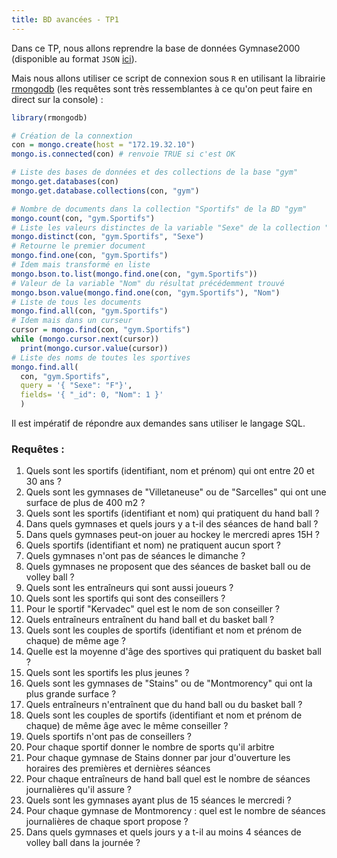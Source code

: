```yaml
---
title: BD avancées - TP1
---
```


Dans ce TP, nous allons reprendre la base de données Gymnase2000 (disponible au format `JSON` [ici](https://drive.google.com/folderview?id=0BzA8L2nqa1n5NXZBTHJnclFZMDA&usp=drive_web)).

Mais nous allons utiliser ce script de connexion sous `R` en utilisant la librairie [rmongodb](https://github.com/mongosoup/rmongodb) (les requêtes sont très ressemblantes à ce qu'on peut faire en direct sur la console) :

```r
library(rmongodb)

# Création de la connextion
con = mongo.create(host = "172.19.32.10")
mongo.is.connected(con) # renvoie TRUE si c'est OK

# Liste des bases de données et des collections de la base "gym"
mongo.get.databases(con)
mongo.get.database.collections(con, "gym")

# Nombre de documents dans la collection "Sportifs" de la BD "gym"
mongo.count(con, "gym.Sportifs")
# Liste les valeurs distinctes de la variable "Sexe" de la collection "gym.Sportifs"
mongo.distinct(con, "gym.Sportifs", "Sexe")
# Retourne le premier document
mongo.find.one(con, "gym.Sportifs")
# Idem mais transformé en liste
mongo.bson.to.list(mongo.find.one(con, "gym.Sportifs"))
# Valeur de la variable "Nom" du résultat précédemment trouvé
mongo.bson.value(mongo.find.one(con, "gym.Sportifs"), "Nom")
# Liste de tous les documents
mongo.find.all(con, "gym.Sportifs")
# Idem mais dans un curseur
cursor = mongo.find(con, "gym.Sportifs")
while (mongo.cursor.next(cursor))
  print(mongo.cursor.value(cursor))
# Liste des noms de toutes les sportives
mongo.find.all(
  con, "gym.Sportifs",
  query = '{ "Sexe": "F"}',
  fields= '{ "_id": 0, "Nom": 1 }'
  )
```

Il est impératif de répondre aux demandes sans utiliser le langage SQL.

### Requêtes :

01. Quels sont les sportifs (identifiant, nom et prénom) qui ont entre 20 et 30 ans ?
02. Quels sont les gymnases de "Villetaneuse" ou de "Sarcelles" qui ont une surface de plus de 400 m2 ?
03. Quels sont les sportifs (identifiant et nom) qui pratiquent du hand ball ?
04. Dans quels gymnases et quels jours y a t-il des séances de hand ball ?
05. Dans quels gymnases peut-on jouer au hockey le mercredi apres 15H ?
06. Quels sportifs (identifiant et nom) ne pratiquent aucun sport ?
07. Quels gymnases n'ont pas de séances le dimanche ?
08. Quels gymnases ne proposent que des séances de basket ball ou de volley ball ?
09. Quels sont les entraîneurs qui sont aussi joueurs ?
10. Quels sont les sportifs qui sont des conseillers ?
11. Pour le sportif "Kervadec" quel est le nom de son conseiller ?
12. Quels entraîneurs entraînent du hand ball et du basket ball ?
13. Quels sont les couples de sportifs (identifiant et nom et prénom de chaque) de même age ?
14. Quelle est la moyenne d'âge des sportives qui pratiquent du basket ball ?
15. Quels sont les sportifs les plus jeunes ?
16. Quels sont les gymnases de "Stains" ou de "Montmorency" qui ont la plus grande surface ?
17. Quels entraîneurs n'entraînent que du hand ball ou du basket ball ?
18. Quels sont les couples de sportifs (identifiant et nom et prénom de chaque) de même âge avec le même conseiller ?
19. Quels sportifs n'ont pas de conseillers ?
20. Pour chaque sportif donner le nombre de sports qu'il arbitre
21. Pour chaque gymnase de Stains donner par jour d'ouverture les horaires des premières et dernières
séances
22. Pour chaque entraîneurs de hand ball quel est le nombre de séances journalières qu'il assure ?
23. Quels sont les gymnases ayant plus de 15 séances le mercredi ?
24. Pour chaque gymnase de Montmorency : quel est le nombre de séances journalières de chaque sport
propose ?
25. Dans quels gymnases et quels jours y a t-il au moins 4 séances de volley ball dans la journée ?